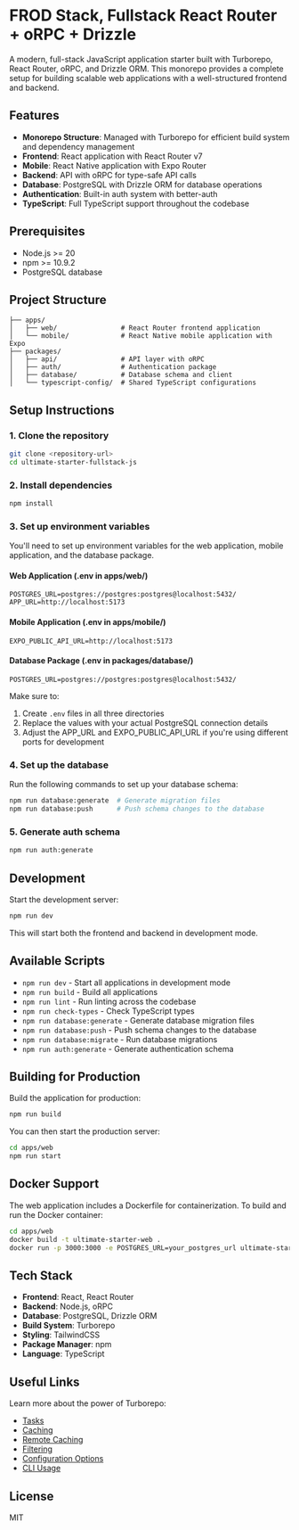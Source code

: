 # FROD Stack, Fullstack React Router + oRPC + Drizzle

A modern, full-stack JavaScript application starter built with Turborepo, React Router, oRPC, and Drizzle ORM. This monorepo provides a complete setup for building scalable web applications with a well-structured frontend and backend.

## Features

- **Monorepo Structure**: Managed with Turborepo for efficient build system and dependency management
- **Frontend**: React application with React Router v7
- **Mobile**: React Native application with Expo Router
- **Backend**: API with oRPC for type-safe API calls
- **Database**: PostgreSQL with Drizzle ORM for database operations
- **Authentication**: Built-in auth system with better-auth
- **TypeScript**: Full TypeScript support throughout the codebase

## Prerequisites

- Node.js >= 20
- npm >= 10.9.2
- PostgreSQL database

## Project Structure

```
├── apps/
│   ├── web/                # React Router frontend application
│   └── mobile/             # React Native mobile application with Expo
├── packages/
│   ├── api/                # API layer with oRPC
│   ├── auth/               # Authentication package
│   ├── database/           # Database schema and client
│   └── typescript-config/  # Shared TypeScript configurations
```

## Setup Instructions

### 1. Clone the repository

```bash
git clone <repository-url>
cd ultimate-starter-fullstack-js
```

### 2. Install dependencies

```bash
npm install
```

### 3. Set up environment variables

You'll need to set up environment variables for the web application, mobile application, and the database package.

#### Web Application (.env in apps/web/)
```
POSTGRES_URL=postgres://postgres:postgres@localhost:5432/
APP_URL=http://localhost:5173
```

#### Mobile Application (.env in apps/mobile/)
```
EXPO_PUBLIC_API_URL=http://localhost:5173
```

#### Database Package (.env in packages/database/)
```
POSTGRES_URL=postgres://postgres:postgres@localhost:5432/
```

Make sure to:
1. Create `.env` files in all three directories
2. Replace the values with your actual PostgreSQL connection details
3. Adjust the APP_URL and EXPO_PUBLIC_API_URL if you're using different ports for development

### 4. Set up the database

Run the following commands to set up your database schema:

```bash
npm run database:generate  # Generate migration files
npm run database:push      # Push schema changes to the database
```

### 5. Generate auth schema

```bash
npm run auth:generate
```

## Development

Start the development server:

```bash
npm run dev
```

This will start both the frontend and backend in development mode.

## Available Scripts

- `npm run dev` - Start all applications in development mode
- `npm run build` - Build all applications
- `npm run lint` - Run linting across the codebase
- `npm run check-types` - Check TypeScript types
- `npm run database:generate` - Generate database migration files
- `npm run database:push` - Push schema changes to the database
- `npm run database:migrate` - Run database migrations
- `npm run auth:generate` - Generate authentication schema

## Building for Production

Build the application for production:

```bash
npm run build
```

You can then start the production server:

```bash
cd apps/web
npm run start
```

## Docker Support

The web application includes a Dockerfile for containerization. To build and run the Docker container:

```bash
cd apps/web
docker build -t ultimate-starter-web .
docker run -p 3000:3000 -e POSTGRES_URL=your_postgres_url ultimate-starter-web
```

## Tech Stack

- **Frontend**: React, React Router
- **Backend**: Node.js, oRPC
- **Database**: PostgreSQL, Drizzle ORM
- **Build System**: Turborepo
- **Styling**: TailwindCSS
- **Package Manager**: npm
- **Language**: TypeScript

## Useful Links

Learn more about the power of Turborepo:

- [Tasks](https://turborepo.com/docs/crafting-your-repository/running-tasks)
- [Caching](https://turborepo.com/docs/crafting-your-repository/caching)
- [Remote Caching](https://turborepo.com/docs/core-concepts/remote-caching)
- [Filtering](https://turborepo.com/docs/crafting-your-repository/running-tasks#using-filters)
- [Configuration Options](https://turborepo.com/docs/reference/configuration)
- [CLI Usage](https://turborepo.com/docs/reference/command-line-reference)

## License

MIT
